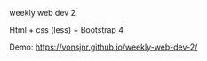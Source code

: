 weekly web dev 2

Html + css (less) + Bootstrap 4

Demo: https://vonsjnr.github.io/weekly-web-dev-2/